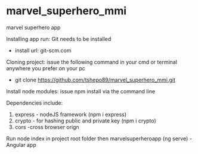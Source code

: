 # marvel_superhero_mmi
marvel superhero app

Installing app run:
  Git needs to be installed
  - install url: git-scm.com

Cloning project:
  issue the following command in your cmd or terminal anywhere you prefer on your pc
  - git clone https://github.com/tshepo89/marvel_superhero_mmi.git


Install node modules:
  issue npm install via the command line

  Dependencies include:
  1.  express - nodeJS framework (npm i express)
  2.  crypto - for hashing public and private key (npm i crypto)
  3.  cors -cross browser orign

Run node index in project root folder
then marvelsuperheroapp (ng serve) - Angular app  